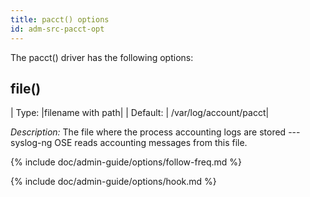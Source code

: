```yaml
---
title: pacct() options
id: adm-src-pacct-opt
---
```


The pacct() driver has the following options:

## file()

|  Type:     |filename with path|
|  Default:  | /var/log/account/pacct|

*Description:* The file where the process accounting logs are stored ---
syslog-ng OSE reads accounting messages from this file.

{% include doc/admin-guide/options/follow-freq.md %}

{% include doc/admin-guide/options/hook.md %}
